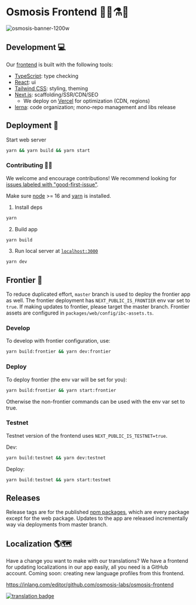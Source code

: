 # Osmosis Frontend 👩‍🔬⚗️🧪

![osmosis-banner-1200w](https://user-images.githubusercontent.com/4606373/167008669-fb3cafa8-e66e-4cdf-8599-3308039cc58c.png)

## Development 💻

Our [frontend](https://app.osmosis.zone) is built with the following tools:

- [TypeScript](https://www.typescriptlang.org/): type checking
- [React](https://reactjs.org/): ui
- [Tailwind CSS](https://tailwindcss.com/): styling, theming
- [Next.js](https://nextjs.org/): scaffolding/SSR/CDN/SEO
  - We deploy on [Vercel](https://vercel.com/solutions/nextjs?utm_source=next-site&utm_medium=banner&utm_campaign=next-website) for optimization (CDN, regions)
- [lerna](https://lerna.js.org/): code organization; mono-repo management and libs release

## Deployment 🚀

Start web server

```bash
yarn && yarn build && yarn start
```

### Contributing 👨‍💻

We welcome and encourage contributions! We recommend looking for [issues labeled with "good-first-issue"](https://github.com/osmosis-labs/osmosis-frontend/contribute).

Make sure [node](https://nodejs.org/en/) >= 16 and [yarn](https://yarnpkg.com/getting-started/install) is installed.

1. Install deps

```bash
yarn
```

2. Build app

```bash
yarn build
```

3.  Run local server at [`localhost:3000`](localhost:3000)

```bash
yarn dev
```

## Frontier 🤠

To reduce duplicated effort, `master` branch is used to deploy the frontier app as well. The frontier deployment has `NEXT_PUBLIC_IS_FRONTIER` env var set to `true`. If making
updates to frontier, please target the master branch. Frontier assets are configured in `packages/web/config/ibc-assets.ts`.

### Develop

To develop with frontier configuration, use:

```bash
yarn build:frontier && yarn dev:frontier
```

### Deploy

To deploy frontier (the env var will be set for you):

```bash
yarn build:frontier && yarn start:frontier
```

Otherwise the non-frontier commands can be used with the env var set to true.

### Testnet

Testnet version of the frontend uses `NEXT_PUBLIC_IS_TESTNET=true`.

Dev:

```bash
yarn build:testnet && yarn dev:testnet
```

Deploy:

```bash
yarn build:testnet && yarn start:testnet
```

## Releases

Release tags are for the published [npm packages](https://www.npmjs.com/org/osmosis-labs), which are every package except for the web package. Updates to the app are released incrementally way via deployments from master branch.

## Localization 🌎🗺

Have a change you want to make with our translations? We have a frontend for updating localizations in our app easily, all you need is a GitHub account. Coming soon: creating new language profiles from this frontend.

https://inlang.com/editor/github.com/osmosis-labs/osmosis-frontend

[![translation badge](https://inlang.com/badge?url=github.com/osmosis-labs/osmosis-frontend)](https://inlang.com/editor/github.com/osmosis-labs/osmosis-frontend?ref=badge)
